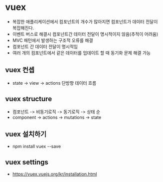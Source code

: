 # vuex
+ 복잡한 애플리케이션에서 컴포넌트의 개수가 많아지면 컴포넌트가 데이터 전달이 복잡해진다.
+ 이벤트 버스로 해결시 컴포넌트간 데이터 전달이 명시적이지 않음(추적이 어려움)
+ MVC 패턴에서 발생하는 구조적 오류를 해결
+ 컴포넌트 간 데이터 전달이 명시적임
+ 여러 개의 컴포넌트에서 같은 데이터를 업데이트 할 때 동기화 문제 해결 가능
## vuex 컨셉
+ state -> view -> actions 단방향 데이터 흐름
## vuex structure
+ 컴포넌트 -> 비동기로직 -> 동기로직 -> 상태 순
+ component -> actions -> mutations -> state
## vuex 설치하기
+ npm install vuex --save
## vuex settings
+ https://vuex.vuejs.org/kr/installation.html
